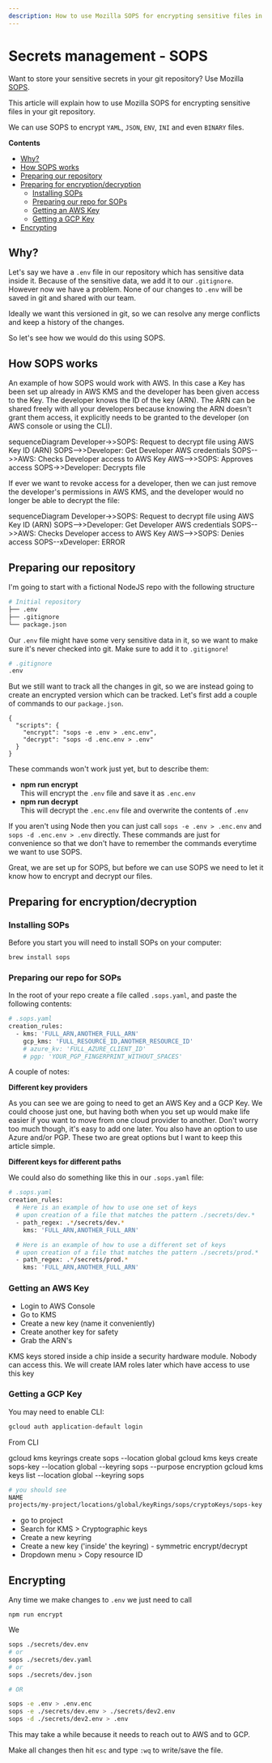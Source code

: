 ```yaml
---
description: How to use Mozilla SOPS for encrypting sensitive files in your git repository.
---
```


# Secrets management - SOPS

Want to store your sensitive secrets in your git repository? Use Mozilla [SOPS](https://github.com/mozilla/sops).

This article will explain how to use Mozilla SOPS for encrypting sensitive files in your git repository.

We can use SOPS to encrypt `YAML`, `JSON`, `ENV`, `INI` and even `BINARY` files.

**Contents**

- [Why?](#why)
- [How SOPS works](#how-sops-works)
- [Preparing our repository](#preparing-our-repository)
- [Preparing for encryption/decryption](#preparing-for-encryptiondecryption)
  - [Installing SOPs](#installing-sops)
  - [Preparing our repo for SOPs](#preparing-our-repo-for-sops)
  - [Getting an AWS Key](#getting-an-aws-key)
  - [Getting a GCP Key](#getting-a-gcp-key)
- [Encrypting](#encrypting)

## Why?

Let's say we have a `.env` file in our repository which has sensitive data inside it. Because of the sensitive data, we add it to our `.gitignore`. However now we have a problem. None of our changes to `.env` will be saved in git and shared with our team. 

Ideally we want this versioned in git, so we can resolve any merge conflicts and keep a history of the changes. 

So let's see how we would do this using SOPS.

## How SOPS works

An example of how SOPS would work with AWS. In this case a Key has been set up already in AWS KMS and the developer has been given access to the Key. The developer knows the ID of the key (ARN). The ARN can be shared freely with all your developers because knowing the ARN doesn't grant them access, it explicitly needs to be granted to the developer (on AWS console or using the CLI).

<mermaid>
sequenceDiagram
    Developer->>SOPS: Request to decrypt file using AWS Key ID (ARN)
    SOPS-->>Developer: Get Developer AWS credentials
    SOPS-->>AWS: Checks Developer access to AWS Key
    AWS-->>SOPS: Approves access
    SOPS->>Developer: Decrypts file
</mermaid>

If ever we want to revoke access for a developer, then we can just remove the developer's permissions in AWS KMS, and the developer would no longer be able to decrypt the file:

<mermaid>
sequenceDiagram
    Developer->>SOPS: Request to decrypt file using AWS Key ID (ARN)
    SOPS-->>Developer: Get Developer AWS credentials
    SOPS-->>AWS: Checks Developer access to AWS Key
    AWS-->>SOPS: Denies access
    SOPS--xDeveloper: ERROR
</mermaid>

## Preparing our repository

I'm going to start with a fictional NodeJS repo with the following structure

```sh
# Initial repository
├── .env
├── .gitignore
└── package.json
```

Our `.env` file might have some very sensitive data in it, so we want to make sure it's never checked into git. Make sure to add it to `.gitignore`!

```sh
# .gitignore
.env
```

But we still want to track all the changes in git, so we are instead going to create an encrypted version which can be tracked. Let's first add a couple of commands to our `package.json`.

```json5
{
  "scripts": {
    "encrypt": "sops -e .env > .enc.env",
    "decrypt": "sops -d .enc.env > .env"
  }
}
```
These commands won't work just yet, but to describe them:

- **npm run encrypt**<br />This will encrypt the `.env` file and save it as `.enc.env`
- **npm run decrypt**<br />This will decrypt the `.enc.env` file and overwrite the contents of `.env`

If you aren't using Node then you can just call `sops -e .env > .enc.env` and `sops -d .enc.env > .env` directly. These commands are just for convenience so that we don't have to remember the commands everytime we want to use SOPS.

Great, we are set up for SOPS, but before we can use SOPS we need to let it know how to encrypt and decrypt our files.


## Preparing for encryption/decryption

### Installing SOPs

Before you start you will need to install SOPs on your computer:

```
brew install sops
```


### Preparing our repo for SOPs

In the root of your repo create a file called `.sops.yaml`, and paste the following contents:

```sh
# .sops.yaml
creation_rules:
  - kms: 'FULL_ARN,ANOTHER_FULL_ARN'
    gcp_kms: 'FULL_RESOURCE_ID,ANOTHER_RESOURCE_ID'
    # azure_kv: 'FULL_AZURE_CLIENT_ID'
    # pgp: 'YOUR_PGP_FINGERPRINT_WITHOUT_SPACES'
```

A couple of notes:

**Different key providers**

As you can see we are going to need to get an AWS Key and a GCP Key. We could choose just one, but having both when you set up would make life easier if you want to move from one cloud provider to another. Don't worry too much though, it's easy to add one later. You also have an option to use Azure and/or PGP. These two are great options but I want to keep this article simple.

**Different keys for different paths**

We could also do something like this in our `.sops.yaml` file:

```sh
# .sops.yaml
creation_rules:
  # Here is an example of how to use one set of keys 
  # upon creation of a file that matches the pattern ./secrets/dev.*
  - path_regex: .*/secrets/dev.*
    kms: 'FULL_ARN,ANOTHER_FULL_ARN'

  # Here is an example of how to use a different set of keys 
  # upon creation of a file that matches the pattern ./secrets/prod.*
  - path_regex: .*/secrets/prod.*
    kms: 'FULL_ARN,ANOTHER_FULL_ARN'

```


### Getting an AWS Key

- Login to AWS Console
- Go to KMS
- Create a new key (name it conveniently)
- Create another key for safety
- Grab the ARN's

KMS keys stored inside a chip inside a security hardware module. Nobody can access this. We will create IAM roles later which have access to use this key

### Getting a GCP Key

You may need to enable CLI:

```sh
gcloud auth application-default login
```
From CLI

gcloud kms keyrings create sops --location global
gcloud kms keys create sops-key --location global --keyring sops --purpose encryption
gcloud kms keys list --location global --keyring sops

```sh
# you should see
NAME                                                                   PURPOSE          PRIMARY_STATE
projects/my-project/locations/global/keyRings/sops/cryptoKeys/sops-key ENCRYPT_DECRYPT  ENABLED
```

- go to project
- Search for KMS > Cryptographic keys
- Create a new keyring
- Create a new key ('inside' the keyring) - symmetric encrypt/decrypt
- Dropdown menu > Copy resource ID


## Encrypting 

Any time we make changes to `.env` we just need to call

```
npm run encrypt
```

We 


```sh
sops ./secrets/dev.env 
# or 
sops ./secrets/dev.yaml 
# or 
sops ./secrets/dev.json 

# OR

sops -e .env > .env.enc
sops -e ./secrets/dev.env > ./secrets/dev2.env
sops -d ./secrets/dev2.env > .env
```

This may take a while because it needs to reach out to AWS and to GCP.

Make all changes then hit `esc` and type `:wq` to write/save the file.

